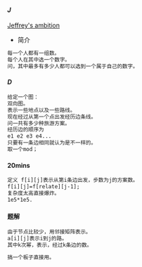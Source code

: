#### $J$

[Jeffrey's ambition](https://codeforces.com/group/cQGUBWxrFs/contest/404125/problem/J)

- 简介

```txt
每一个人都有一组数。
每个人在其中选一个数字。
问，其中最多有多少人都可以选到一个属于自己的数字。
```

#### $D$

```txt
给定一个图：
双向图。
表示一些地点以及一些路线。
现在经过从第一个点出发经历边条线。
问一共有多少种旅游方案。
经历边的顺序为
e1 e2 e3 e4...
只要有一条边相同就认为是不一样的。
取一个mod；
```

#### 20mins

```txt
定义 f[i][j]表示从第i条边出发，步数为j的方案数。
f[i][j]=f[relate][j-1];
复杂度太高直接爆炸。
1e5*1e5.
```

#### 题解

```txt
由于节点比较少，用邻接矩阵表示。
a[i][j]表示i到j的路。
其中k次幂，表示，经过k条边的数。

搞一个板子直接用。
```

```cpp



```

